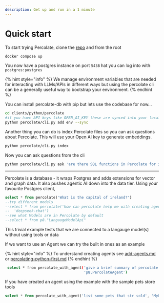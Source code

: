 ```yaml
---
description: Get up and run in a 1 minute
---
```


# Quick start

To start trying Percolate, clone the [repo](https://github.com/Percolation-Labs/percolate) and from the root

```bash
docker compose up
```

You now have a postgres instance on port `5438` hat you can log into with `postgres:postgres`

{% hint style="info" %}
We manage environment variables that are needed for interacting with LLMs/APIs in different ways but using the percolate cli can be a generally useful way to bootstrap your environment.&#x20;
{% endhint %}

You can install percolate-db with pip but lets use the codebase for now...

```bash
cd clients/python/percolate
#if you have API keys like OPEN_AI_KEY these are synced into your local instance
python percolate/cli.py add env --sync
```

Another thing you can do is index Percolate files so you can ask questions about Percolate. This will use your Open AI key to generate embeddings.&#x20;

```bash
python percolate/cli.py index 
```

Now you can ask questions from the cli

```bash
python percolate/cli.py ask 'are there SQL functions in Percolate for interacting with models like Claude?'
```

***

Percolate is a database - it wraps Postgres and adds extensions for vector and graph data. It also pushes agentic AI down into the data tier. Using your favourite Postgres client,

```sql
select * from percolate('What is the capital of ireland?')
--try different models
--select * from percolate('how can percolate help me with creating agentic systems',
--  'deepseek-chat')
--see what Models are in Percolate by default
--select * from p8."LangaugeModelApi"
```

This trivial example tests that we are connected to a langauge model(s) without using tools or data

If we want to use an Agent we can try the built in ones as an example&#x20;

{% hint style="info" %}
To understand creating agents see [add-agents.md](../configure/add-agents.md "mention") or [percolating-python-first.md](../recipes/percolating-python-first.md "mention")
{% endhint %}

```bash
 select * from percolate_with_agent('give a brief summary of percolate', 
                                    'p8.PercolateAgent')
```

If you have created an agent using the example with the sample pets store tools

```sql
select * from percolate_with_agent('list some pets that str sold', 'MyFirstAgent',
```

&#x20;

